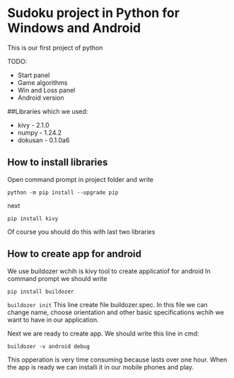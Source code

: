 # Sudoku project in Python for Windows and Android
This is our first project of python

TODO:
* Start panel
* Game algorithms
* Win and Loss panel
* Android version

##Libraries which we used:
* kivy - 2.1.0
* numpy - 1.24.2
* dokusan - 0.1.0a6

## How to install libraries
Open command prompt in project folder and write

`python -m pip install --upgrade pip`

next 

`pip install kivy`

Of course you should do this with last two libraries 

## How to create app for android

We use buildozer wchih is kivy tool to create applicatiof for android
In command prompt we should write

`pip install buildozer`

`buildozer init`
This line create file buildozer.spec. In this file we can change name, choose orientation and other basic specifications wchih we want to have in our application.

Next we are ready to create app. We should write this line in cmd:

`buildozer -v android debug`

This opperation is very time consuming because lasts over one hour. When the app is ready we can installi it in our mobile phones and play.
